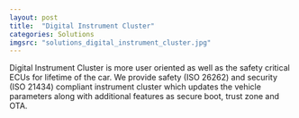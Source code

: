 ```yaml
---
layout: post
title:  "Digital Instrument Cluster"
categories: Solutions
imgsrc: "solutions_digital_instrument_cluster.jpg"
---
```

Digital Instrument Cluster is more user oriented as well as the safety critical ECUs for lifetime of the car. We provide safety (ISO 26262) and security (ISO 21434) compliant instrument cluster which updates the vehicle parameters along with additional features as secure boot, trust zone and OTA. 




